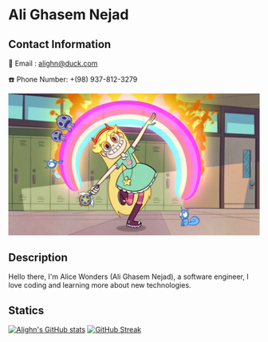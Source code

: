 # Ali Ghasem Nejad
## Contact Information
📧 Email : [alighn@duck.com](mailto:alighndev@protonmail.com)

☎️ Phone Number: +(98) 937-812-3279


![](./Resources/Star-Butterfly.jpg)

## Description

Hello there,
I'm Alice Wonders (Ali Ghasem Nejad), a software engineer, I love coding and learning more about new technologies.

## Statics

[![Alighn's GitHub stats](https://github-readme-stats.vercel.app/api?username=ali-ghn&count_private=true&theme=dark&hide_border=true)](https://github.com/anuraghazra/github-readme-stats)
[![GitHub Streak](http://github-readme-streak-stats.herokuapp.com?user=ali-ghn&theme=dark&hide_border=true&date_format=M%20j%5B%2C%20Y%5D)](https://git.io/streak-stats)
